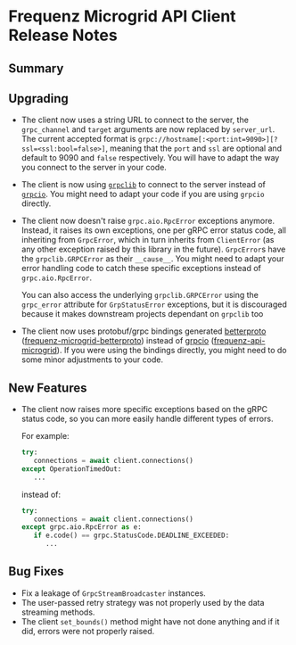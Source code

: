 # Frequenz Microgrid API Client Release Notes

## Summary

<!-- Here goes a general summary of what this release is about -->

## Upgrading

- The client now uses a string URL to connect to the server, the `grpc_channel` and `target` arguments are now replaced by `server_url`. The current accepted format is `grpc://hostname[:<port:int=9090>][?ssl=<ssl:bool=false>]`, meaning that the `port` and `ssl` are optional and default to 9090 and `false` respectively. You will have to adapt the way you connect to the server in your code.

- The client is now using [`grpclib`](https://pypi.org/project/grpclib/) to connect to the server instead of [`grpcio`](https://pypi.org/project/grpcio/). You might need to adapt your code if you are using `grpcio` directly.

- The client now doesn't raise `grpc.aio.RpcError` exceptions anymore. Instead, it raises its own exceptions, one per gRPC error status code, all inheriting from `GrpcError`, which in turn inherits from `ClientError` (as any other exception raised by this library in the future). `GrpcError`s have the `grpclib.GRPCError` as their `__cause__`. You might need to adapt your error handling code to catch these specific exceptions instead of `grpc.aio.RpcError`.

   You can also access the underlying `grpclib.GRPCError` using the `grpc_error` attribute for `GrpStatusError` exceptions, but it is discouraged because it makes downstream projects dependant on `grpclib` too

- The client now uses protobuf/grpc bindings generated [betterproto](https://github.com/danielgtaylor/python-betterproto) ([frequenz-microgrid-betterproto](https://github.com/frequenz-floss/frequenz-microgrid-betterproto-python)) instead of [grpcio](https://pypi.org/project/grpcio/) ([frequenz-api-microgrid](https://github.com/frequenz-floss/frequenz-api-microgrid)). If you were using the bindings directly, you might need to do some minor adjustments to your code.

## New Features

- The client now raises more specific exceptions based on the gRPC status code, so you can more easily handle different types of errors.

   For example:

   ```python
   try:
      connections = await client.connections()
   except OperationTimedOut:
      ...
   ```

   instead of:

   ```python
   try:
      connections = await client.connections()
   except grpc.aio.RpcError as e:
      if e.code() == grpc.StatusCode.DEADLINE_EXCEEDED:
         ...
   ```

## Bug Fixes

- Fix a leakage of `GrpcStreamBroadcaster` instances.
- The user-passed retry strategy was not properly used by the data streaming methods.
- The client `set_bounds()` method might have not done anything and if it did, errors were not properly raised.
